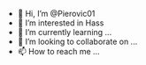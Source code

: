 - 👋 Hi, I’m @Pierovic01
- 👀 I’m interested in Hass
- 🌱 I’m currently learning ...
- 💞️ I’m looking to collaborate on ...
- 📫 How to reach me ...

<!---
Pierovic01/Pierovic01 is a ✨ special ✨ repository because its `README.md` (this file) appears on your GitHub profile.
You can click the Preview link to take a look at your changes.
--->
